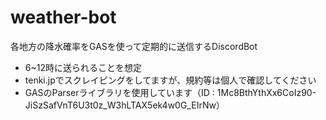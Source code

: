 # weather-bot
各地方の降水確率をGASを使って定期的に送信するDiscordBot

- 6~12時に送られることを想定
- tenki.jpでスクレイピングをしてますが、規約等は個人で確認してください
- GASのParserライブラリを使用しています（ID : 1Mc8BthYthXx6CoIz90-JiSzSafVnT6U3t0z_W3hLTAX5ek4w0G_EIrNw）
